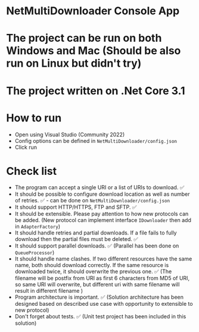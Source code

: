 # NetMultiDownloader Console App

# The project can be run on both Windows and Mac (Should be also run on Linux but didn't try)

# The project written on .Net Core 3.1

# How to run
- Open using Visual Studio (Community 2022)
- Config options can be defined in `NetMultiDownloader/config.json`
- Click run

# Check list
- The program can accept a single URI or a list of URIs to download. :white_check_mark:
- It should be possible to configure download location as well as number of retries. :white_check_mark: - can be done on `NetMultiDownloader/config.json`
- It should support HTTP/HTTPS, FTP and SFTP. :white_check_mark:
- It should be extensible. Please pay attention to how new protocols can be added. (New protocol can implement interface `IDownloader` then add in `AdapterFactory`)
- It should handle retries and partial downloads. If a file fails to fully download then the partial files must be deleted. :white_check_mark:
- It should support parallel downloads. :white_check_mark: (Parallel has been done on `QueueProcessor`)
- It should handle name clashes. If two different resources have the same name, both should download correctly. If the same resource is downloaded twice, it should overwrite the previous one. :white_check_mark: (The filename will be postfix from URI as first 6 characters from MD5 of URI,
so same URI will overwrite, but different uri with same filename will result in different filename
)
- Program architecture is important. :white_check_mark: (Solution architecture has been designed based on described use case with opportunity to extensible to new protocol)
- Don't forget about tests. :white_check_mark: (Unit test project has been included in this solution)